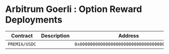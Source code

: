 # Arbitrum Goerli : Option Reward Deployments

| Contract      | Description | Address                                      |                                                                                     |
| ------------- | ----------- | -------------------------------------------- | ----------------------------------------------------------------------------------- |
| `PREMIA/USDC` |             | `0x0000000000000000000000000000000000000000` | [🔗](https://goerli.arbiscan.io/address/0x0000000000000000000000000000000000000000) |
